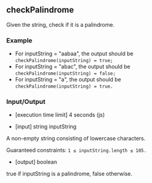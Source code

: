 ## checkPalindrome

Given the string, check if it is a palindrome.

### Example

* For inputString = "aabaa", the output should be
`checkPalindrome(inputString) = true;`
* For inputString = "abac", the output should be
`checkPalindrome(inputString) = false;`
* For inputString = "a", the output should be
`checkPalindrome(inputString) = true.`

### Input/Output

* [execution time limit] 4 seconds (js)

* [input] string inputString

A non-empty string consisting of lowercase characters.

Guaranteed constraints:
`1 ≤ inputString.length ≤ 105.`

* [output] boolean

true if inputString is a palindrome, false otherwise.
